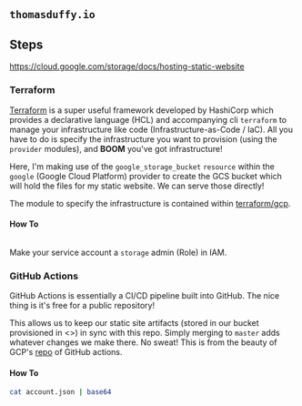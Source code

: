 ## `thomasduffy.io`


## Steps
https://cloud.google.com/storage/docs/hosting-static-website
### Terraform
[Terraform](https://www.terraform.io/) is a super useful framework developed by HashiCorp which provides a declarative language (HCL) and accompanying cli `terraform` to manage your infrastructure like code (Infrastructure-as-Code / IaC). All you have to do is specify the infrastructure you want to provision (using the `provider` modules), and **BOOM** you've got infrastructure!

Here, I'm making use of the `google_storage_bucket` `resource` within the `google` (Google Cloud Platform) provider to create the GCS bucket which will hold the files for my static website. We can serve those directly!

The module to specify the infrastructure is contained within [terraform/gcp](terraform/gcp).

#### How To

```hcl

```

Make your service account a `storage` admin (Role) in IAM.

### GitHub Actions
GitHub Actions is essentially a CI/CD pipeline built into GitHub. The nice thing is it's free for a public repository! 

This allows us to keep our static site artifacts (stored in our bucket provisioned in <<link>>) in sync with this repo. Simply merging to `master` adds whatever changes we make there. No sweat! This is from the beauty of GCP's [repo](https://github.com/GoogleCloudPlatform/github-actions/tree/master) of GitHub actions.

#### How To

```bash
cat account.json | base64
```